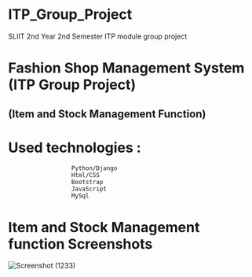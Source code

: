 # ITP_Group_Project
SLIIT 2nd Year 2nd Semester ITP module group project

# Fashion Shop Management System (ITP Group Project) 
## (Item and Stock Management Function) 
# Used technologies :
                      Python/Django
                      Html/CSS
                      Bootstrap
                      JavaScript
                      MySql
                    
                      
                      
  # Item and Stock Management function Screenshots


![Screenshot (1233)](https://user-images.githubusercontent.com/123579828/215286108-0c45b066-d383-4e00-9fb3-848398eae567.png)



